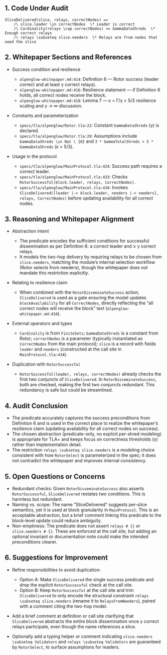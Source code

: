## 1. Code Under Audit

```tla
SliceDelivered(slice, relays, correctNodes) ==
    /\ slice.leader \in correctNodes  \* Leader is correct
    /\ Cardinality(relays \cap correctNodes) >= GammaDataShreds  \* Enough correct relays
    /\ relays \subseteq slice.needers  \* Relays are from nodes that need the slice
```

## 2. Whitepaper Sections and References

- Success condition and resilience
  - `alpenglow-whitepaper.md:414`: Definition 6 — Rotor success (leader correct and at least γ correct relays).
  - `alpenglow-whitepaper.md:416`: Resilience statement — if Definition 6 holds, all correct nodes receive the block.
  - `alpenglow-whitepaper.md:418`: Lemma 7 — κ = Γ/γ > 5/3 resilience scaling and γ → ∞ discussion.

- Constants and parameterization
  - `specs/tla/alpenglow/Rotor.tla:22`: Constant `GammaDataShreds` (γ) is declared.
  - `specs/tla/alpenglow/Rotor.tla:29`: Assumptions include `GammaDataShreds \in Nat \ {0}` and `3 * GammaTotalShreds > 5 * GammaDataShreds` (κ > 5/3).

- Usage in the protocol
  - `specs/tla/alpenglow/MainProtocol.tla:424`: Success path requires a correct leader.
  - `specs/tla/alpenglow/MainProtocol.tla:433`: Checks `RotorSuccessful(block.leader, relays, CorrectNodes)`.
  - `specs/tla/alpenglow/MainProtocol.tla:434`: Invokes `SliceDelivered([leader |-> block.leader, needers |-> needers], relays, CorrectNodes)` before updating availability for all correct nodes.

## 3. Reasoning and Whitepaper Alignment

- Abstraction intent
  - The predicate encodes the sufficient conditions for successful dissemination as per Definition 6: a correct leader and ≥ γ correct relays.
  - It models the two-hop delivery by requiring relays to be chosen from `slice.needers`, matching the module’s internal selection workflow (Rotor selects from needers), though the whitepaper does not mandate this restriction explicitly.

- Relating to resilience claim
  - When combined with the `RotorDisseminateSuccess` action, `SliceDelivered` is used as a gate ensuring the model updates `blockAvailability` for all `CorrectNodes`, directly reflecting the “all correct nodes will receive the block” text (`alpenglow-whitepaper.md:416`).

- External operators and types
  - `Cardinality` is from `FiniteSets`; `GammaDataShreds` is a constant from Rotor; `correctNodes` is a parameter (typically instantiated as `CorrectNodes` from the main protocol); `slice` is a record with fields `leader` and `needers` (constructed at the call site in `MainProtocol.tla:434`).

- Duplication with `RotorSuccessful`
  - `RotorSuccessful(leader, relays, correctNodes)` already checks the first two conjuncts of `SliceDelivered`. In `RotorDisseminateSuccess`, both are checked, making the first two conjuncts redundant. This redundancy is safe but could be streamlined.

## 4. Audit Conclusion

- The predicate accurately captures the success preconditions from Definition 6 and is used in the correct place to realize the whitepaper’s resilience claim (updating availability for all correct nodes on success).
- The chosen abstraction (predicate-only, no explicit per-shred modeling) is appropriate for TLA+ and keeps focus on correctness thresholds (γ) rather than implementation detail.
- The restriction `relays \subseteq slice.needers` is a modeling choice consistent with how `RotorSelect` is parameterized in the spec; it does not contradict the whitepaper and improves internal consistency.

## 5. Open Questions or Concerns

- Redundant checks: Given `RotorDisseminateSuccess` also asserts `RotorSuccessful`, `SliceDelivered` restates two conditions. This is harmless but redundant.
- Naming vs. scope: The name “SliceDelivered” suggests per-slice semantics, yet it is used at block granularity in `MainProtocol`. This is an acceptable abstraction, but a brief comment linking this predicate to the block-level update could reduce ambiguity.
- Non-emptiness: The predicate does not assert `relays # {}` or `slice.needers # {}`. These are enforced at the call site, but adding an optional invariant or documentation note could make the intended preconditions clearer.

## 6. Suggestions for Improvement

- Refine responsibilities to avoid duplication:
  - Option A: Make `SliceDelivered` the single success predicate and drop the explicit `RotorSuccessful` check at the call site.
  - Option B: Keep `RotorSuccessful` at the call site and trim `SliceDelivered` to only encode the structural constraint `relays \subseteq slice.needers` (rename it to `RelaysFromNeeders`), paired with a comment citing the two-hop model.

- Add a brief comment at definition or call site clarifying that `SliceDelivered` abstracts the entire block dissemination once γ correct relays participate, even though the name references a slice.

- Optionally add a typing helper or comment indicating `slice.needers \subseteq Validators` and `relays \subseteq Validators` are guaranteed by `RotorSelect`, to surface assumptions for readers.

